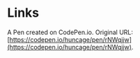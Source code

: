 # Links

A Pen created on CodePen.io. Original URL: [https://codepen.io/huncage/pen/rNWqjjw](https://codepen.io/huncage/pen/rNWqjjw).


